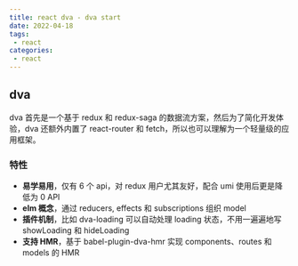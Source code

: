 ```yaml
---
title: react dva - dva start
date: 2022-04-18
tags:
 - react
categories:
 - react
---
```



## dva

dva 首先是一个基于 redux 和 redux-saga 的数据流方案，然后为了简化开发体验，dva 还额外内置了 react-router 和 fetch，所以也可以理解为一个轻量级的应用框架。


### 特性

- **易学易用**，仅有 6 个 api，对 redux 用户尤其友好，配合 umi 使用后更是降低为 0 API
- **elm 概念**，通过 reducers, effects 和 subscriptions 组织 model
- **插件机制**，比如 dva-loading 可以自动处理 loading 状态，不用一遍遍地写 showLoading 和 hideLoading
- **支持 HMR**，基于 babel-plugin-dva-hmr 实现 components、routes 和 models 的 HMR



